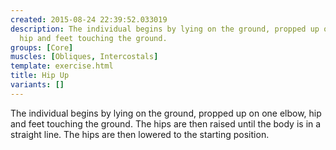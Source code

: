 ```yaml
---
created: 2015-08-24 22:39:52.033019
description: The individual begins by lying on the ground, propped up on one elbow,
  hip and feet touching the ground.
groups: [Core]
muscles: [Obliques, Intercostals]
template: exercise.html
title: Hip Up
variants: []
---
```

The individual begins by lying on the ground, propped up on one elbow, hip and feet touching the ground. The hips are then raised until the body is in a straight line. The hips are then lowered to the starting position.